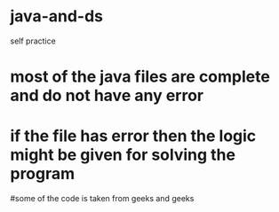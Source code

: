 # java-and-ds
self practice

# most of the java files are complete and do not have any error
# if the file has error then the logic might be given for solving the program
#some of the code is taken from geeks and geeks
